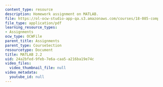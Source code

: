 ```yaml
---
content_type: resource
description: Homework assignment on MATLAB.
file: https://ol-ocw-studio-app-qa.s3.amazonaws.com/courses/18-085-computational-science-and-engineering-i-fall-2008/24a2bfed9feb7e6acaa5a216ba19e74c_mt2_18085_f07.pdf
file_type: application/pdf
learning_resource_types:
- Assignments
ocw_type: OCWFile
parent_title: Assignments
parent_type: CourseSection
resourcetype: Document
title: MATLAB 2.2
uid: 24a2bfed-9feb-7e6a-caa5-a216ba19e74c
video_files:
  video_thumbnail_file: null
video_metadata:
  youtube_id: null
---
```

